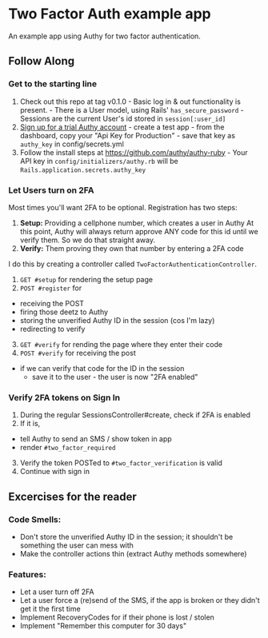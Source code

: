 # Two Factor Auth example app

An example app using Authy for two factor authentication.

## Follow Along

### Get to the starting line

  1. Check out this repo at tag v0.1.0
    - Basic log in & out functionality is present.
    - There is a User model, using Rails' `has_secure_password`
    - Sessions are the current User's id stored in `session[:user_id]`
  2. [Sign up for a trial Authy account](https://www.authy.com/developers)
    - create a test app
    - from the dashboard, copy your "Api Key for Production"
    - save that key as `authy_key` in config/secrets.yml
  3. Follow the install steps at https://github.com/authy/authy-ruby
    - Your API key in `config/initializers/authy.rb` will be `Rails.application.secrets.authy_key`

### Let Users turn on 2FA

Most times you'll want 2FA to be optional. Registration has two steps:

1. **Setup:** Providing a cellphone number, which creates a user in Authy
  At this point, Authy will always return approve ANY code for this id until we
  verify them. So we do that straight away.
2. **Verify:** Them proving they own that number by entering a 2FA code

I do this by creating a controller called `TwoFactorAuthenticationController`.

1. `GET #setup` for rendering the setup page
2. `POST #register` for
  - receiving the POST
  - firing those deetz to Authy
  - storing the unverified Authy ID in the session (cos I'm lazy)
  - redirecting to verify
3. `GET #verify` for rending the page where they enter their code
4. `POST #verify` for receiving the post
  * if we can verify that code for the ID in the session
    * save it to the user - the user is now "2FA enabled"

### Verify 2FA tokens on Sign In

1. During the regular SessionsController#create, check if 2FA is enabled
2. If it is, 
  * tell Authy to send an SMS / show token in app
  * render `#two_factor_required`
3. Verify the token POSTed to `#two_factor_verification` is valid
4. Continue with sign in

## Excercises for the reader

### Code Smells:

  * Don't store the unverified Authy ID in the session; it shouldn't be something the user can mess with
  * Make the controller actions thin (extract Authy methods somewhere)

### Features:

  * Let a user turn off 2FA
  * Let a user force a (re)send of the SMS,
    if the app is broken or they didn't get it the first time
  * Implement RecoveryCodes for if their phone is lost / stolen
  * Implement "Remember this computer for 30 days"